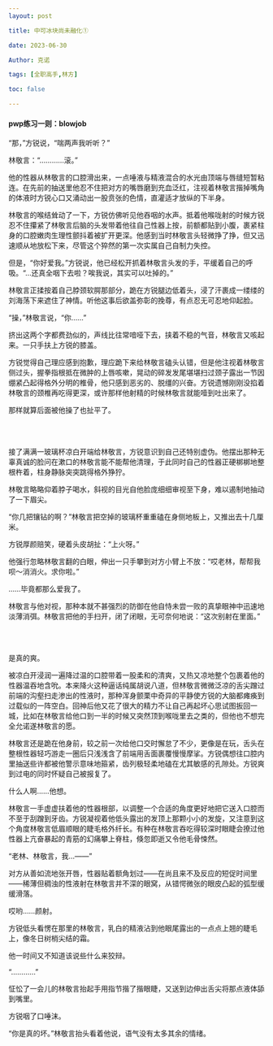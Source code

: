 ```yaml
---
layout: post

title: 中可冰块尚未融化① 

date: 2023-06-30

Author: 克诺

tags: [全职高手,林方]

toc: false

---
```


#### pwp练习一则：blowjob



“那，”方锐说，“喘两声我听听？”

林敬言：“…………滚。”

他的性器从林敬言的口腔滑出来，一点唾液与精液混合的水光由顶端与唇缝短暂粘连。在先前的抽送里他忍不住把对方的嘴唇磨到充血泛红，注视着林敬言揩掉嘴角的体液时方锐心口又涌动出一股贲张的色情，直灌适才放纵的下半身。

林敬言的喉结耸动了一下，方锐仿佛听见他吞咽的水声。抵着他喉咙射的时候方锐忍不住攥紧了林敬言后脑的头发带着他往自己性器上按，前额都贴到小腹，裹紧柱身的口腔嫩肉生理性颤抖着被扩开更深。他感到当时林敬言头轻微挣了挣，但又迅速顺从地放松下来，尽管这个猝然的第一次实属自己自制力失控。

但是，“你好爱我。”方锐说，他已经松开抓着林敬言头发的手，平缓着自己的呼吸。“…还真全咽下去啦？唉我说，其实可以吐掉的。”

林敬言正揉按着自己脖颈软腭那部分，跪在方锐腿边低着头，浸了汗裹成一缕缕的刘海荡下来遮住了神情。听他这事后欲盖弥彰的挽尊，有点忍无可忍地仰起脸。

“操，”林敬言说，“你……”

挤出这两个字都费劲似的，声线比往常喑哑下去，挟着不稳的气音，林敬言又咳起来。一只手扶上方锐的膝盖。

方锐觉得自己理应感到抱歉，理应跪下来给林敬言磕头认错，但是他注视着林敬言侧过头，握拳指根抵在微肿的上唇咳嗽，晃动的碎发发尾堪堪扫过颈子露出一节因绷紧凸起得格外分明的椎骨，他只感到恶劣的、脱缰的兴奋。方锐遗憾刚刚没掐着林敬言的颈椎再吃得更深，或许那样他射精的时候林敬言就能噎到吐出来了。

那样就算后面被他操了也扯平了。

<br><br>

接了满满一玻璃杯凉白开端给林敬言，方锐意识到自己还特别虚伪。他摆出那种无辜真诚的脸问在漱口的林敬言能不能帮他清理，于此同时自己的性器正硬梆梆地整根杵着，柱身静脉突突跳得格外狰狞。

林敬言略略仰着脖子喝水，斜视的目光自他脸庞细细审视至下身，难以遏制地抽动了一下眉尖。

“你几把镶钻的啊？”林敬言把空掉的玻璃杯重重磕在身侧地板上，又推出去十几厘米。

方锐厚颜赔笑，硬着头皮胡扯：“上火呀。”

他强行忽略林敬言翻的白眼，伸出一只手攀到对方小臂上不放：“哎老林，帮帮我呗～消消火。求你啦。”

……毕竟都那么爱我了。

林敬言与他对视，那种本就不甚强烈的防御在他自恃未尝一败的真挚眼神中迅速地淡薄消弭。林敬言把他的手扫开，闭了闭眼，无可奈何地说：“这次别射在里面。”

<br><br>

是真的爽。

被凉白开浸润一遍降过温的口腔带着一股柔和的清爽，又热又凉地整个包裹着他的性器温吞地含吮。本来降火这种逼话纯属胡说八道，但林敬言微微泛凉的舌尖蹭过前端的沟壑扫走渗出的性液时，那种浑身颤栗中奇异的平静使方锐的大脑都瘫痪到过载似的一阵空白。回神后他又花了很大的精力不让自己再起坏心思试图扳回一城，比如在林敬言给他口到一半的时候又突然顶到喉咙里去之类的，但他也不想完全允诺遂林敬言的愿。

林敬言还是跪在他身前，较之前一次给他口交时懈怠了不少，更像是在玩，舌头在整根性器轻巧游走一圈后只浅浅含了前端用舌面裹覆慢慢摩挲。方锐偶想往口腔内里抽送些许都被他警示意味地箍紧，齿列极轻柔地磕在尤其敏感的孔隙处。方锐爽到过电的同时怀疑自己被报复了。

什么人啊……他想。

林敬言一手虚虚扶着他的性器根部，以调整一个合适的角度更好地把它送入口腔而不至于刮蹭到牙齿。方锐凝视着他低头露出的发顶上那颗小小的发旋，又注意到这个角度林敬言低眉顺眼的睫毛格外纤长。有种在林敬言吞吃得较深时眼睫会撩过他性器上亢奋暴起的青筋的幻痛攀上脊柱，倏忽即逝又令他毛骨悚然。

“老林、林敬言，我…——”

对方从善如流地张开唇，性器贴着额角划过——在尚且来不及反应的短促时间里——稀薄但稠浊的性液射在林敬言并不深的眼窝，从错愕微张的眼皮凸起的弧型缓缓滑落。

哎哟……颜射。

方锐低头看愣在那里的林敬言，乳白的精液沾到他眼尾露出的一点点上翘的睫毛上，像冬日树梢尖结的霜。

他一时间又不知道该说些什么来狡辩。

“…………”

怔忪了一会儿的林敬言抬起手用指节揩了揩眼睫，又送到边伸出舌尖将那点液体舔到嘴里。

方锐咽了口唾沫。

“你是真的坏。”林敬言抬头看着他说，语气没有太多其余的情绪。








